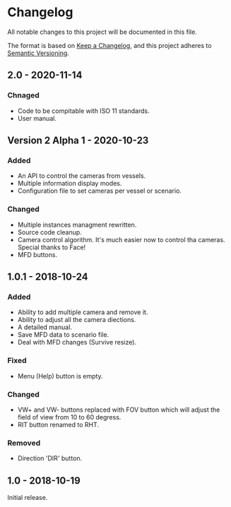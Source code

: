 # Changelog
All notable changes to this project will be documented in this file.

The format is based on [Keep a Changelog](https://keepachangelog.com/en/1.0.0/),
and this project adheres to [Semantic Versioning](https://semver.org/spec/v2.0.0.html).

## 2.0 - 2020-11-14
### Chnaged
- Code to be compitable with ISO 11 standards.
- User manual.

## Version 2 Alpha 1 - 2020-10-23
### Added
- An API to control the cameras from vessels.
- Multiple information display modes.
- Configuration file to set cameras per vessel or scenario.
### Changed
- Multiple instances managment rewritten.
- Source code cleanup.
- Camera control algorithm. It's much easier now to control tha cameras. Special thanks to Face!
- MFD buttons.

## 1.0.1 - 2018-10-24
### Added
- Ability to add multiple camera and remove it.
- Ability to adjust all the camera diections.
- A detailed manual.
- Save MFD data to scenario file.
- Deal with MFD changes (Survive resize).

### Fixed
- Menu (Help) button is empty.

### Changed
- VW+ and VW- buttons replaced with FOV button which will adjust the field of view from 10 to 60 degress.
- RIT button renamed to RHT.

### Removed
- Direction 'DIR' button.

## 1.0 - 2018-10-19
Initial release.